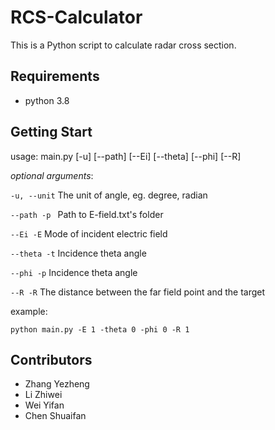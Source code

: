 # RCS-Calculator
This is a Python script to calculate radar cross section.

## Requirements

- python 3.8

## Getting Start

usage: main.py [-u] [--path] [--Ei] [--theta] [--phi] [--R]

*optional arguments*:

``-u, --unit``    The unit of angle, eg. degree, radian

``--path -p ``    Path to E-field.txt's folder

``--Ei -E``    Mode of incident electric field

``--theta -t``    Incidence theta angle

``--phi -p``    Incidence theta angle

``--R -R``    The distance between the far field point and the target

example:

```
python main.py -E 1 -theta 0 -phi 0 -R 1
```

## Contributors

- Zhang Yezheng
- Li Zhiwei
- Wei Yifan
- Chen Shuaifan
